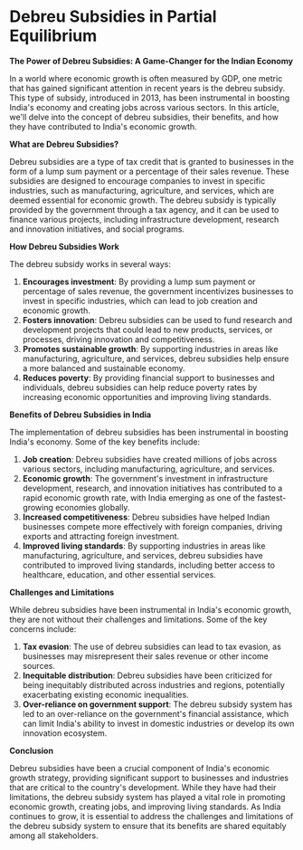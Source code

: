 # Debreu Subsidies in Partial Equilibrium

**The Power of Debreu Subsidies: A Game-Changer for the Indian Economy**

In a world where economic growth is often measured by GDP, one metric that has gained significant attention in recent years is the debreu subsidy. This type of subsidy, introduced in 2013, has been instrumental in boosting India's economy and creating jobs across various sectors. In this article, we'll delve into the concept of debreu subsidies, their benefits, and how they have contributed to India's economic growth.

**What are Debreu Subsidies?**

Debreu subsidies are a type of tax credit that is granted to businesses in the form of a lump sum payment or a percentage of their sales revenue. These subsidies are designed to encourage companies to invest in specific industries, such as manufacturing, agriculture, and services, which are deemed essential for economic growth. The debreu subsidy is typically provided by the government through a tax agency, and it can be used to finance various projects, including infrastructure development, research and innovation initiatives, and social programs.

**How Debreu Subsidies Work**

The debreu subsidy works in several ways:

1. **Encourages investment**: By providing a lump sum payment or percentage of sales revenue, the government incentivizes businesses to invest in specific industries, which can lead to job creation and economic growth.
2. **Fosters innovation**: Debreu subsidies can be used to fund research and development projects that could lead to new products, services, or processes, driving innovation and competitiveness.
3. **Promotes sustainable growth**: By supporting industries in areas like manufacturing, agriculture, and services, debreu subsidies help ensure a more balanced and sustainable economy.
4. **Reduces poverty**: By providing financial support to businesses and individuals, debreu subsidies can help reduce poverty rates by increasing economic opportunities and improving living standards.

**Benefits of Debreu Subsidies in India**

The implementation of debreu subsidies has been instrumental in boosting India's economy. Some of the key benefits include:

1. **Job creation**: Debreu subsidies have created millions of jobs across various sectors, including manufacturing, agriculture, and services.
2. **Economic growth**: The government's investment in infrastructure development, research, and innovation initiatives has contributed to a rapid economic growth rate, with India emerging as one of the fastest-growing economies globally.
3. **Increased competitiveness**: Debreu subsidies have helped Indian businesses compete more effectively with foreign companies, driving exports and attracting foreign investment.
4. **Improved living standards**: By supporting industries in areas like manufacturing, agriculture, and services, debreu subsidies have contributed to improved living standards, including better access to healthcare, education, and other essential services.

**Challenges and Limitations**

While debreu subsidies have been instrumental in India's economic growth, they are not without their challenges and limitations. Some of the key concerns include:

1. **Tax evasion**: The use of debreu subsidies can lead to tax evasion, as businesses may misrepresent their sales revenue or other income sources.
2. **Inequitable distribution**: Debreu subsidies have been criticized for being inequitably distributed across industries and regions, potentially exacerbating existing economic inequalities.
3. **Over-reliance on government support**: The debreu subsidy system has led to an over-reliance on the government's financial assistance, which can limit India's ability to invest in domestic industries or develop its own innovation ecosystem.

**Conclusion**

Debreu subsidies have been a crucial component of India's economic growth strategy, providing significant support to businesses and industries that are critical to the country's development. While they have had their limitations, the debreu subsidy system has played a vital role in promoting economic growth, creating jobs, and improving living standards. As India continues to grow, it is essential to address the challenges and limitations of the debreu subsidy system to ensure that its benefits are shared equitably among all stakeholders.
